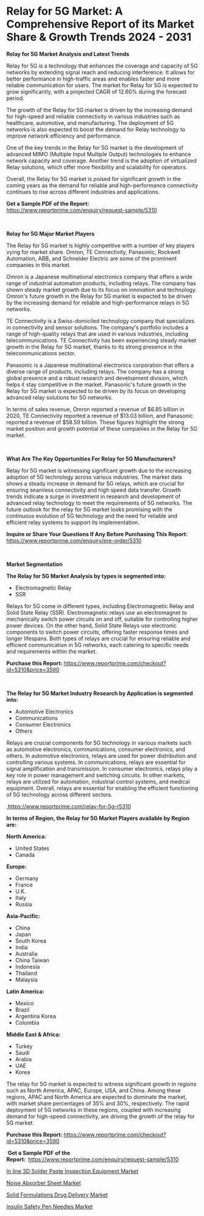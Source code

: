 <p><h1>Relay for 5G Market: A Comprehensive Report of its Market Share & Growth Trends 2024 - 2031</h1></p><p><strong>Relay for 5G Market Analysis and Latest Trends</strong></p>
<p><p>Relay for 5G is a technology that enhances the coverage and capacity of 5G networks by extending signal reach and reducing interference. It allows for better performance in high-traffic areas and enables faster and more reliable communication for users. The market for Relay for 5G is expected to grow significantly, with a projected CAGR of 12.60% during the forecast period.</p><p>The growth of the Relay for 5G market is driven by the increasing demand for high-speed and reliable connectivity in various industries such as healthcare, automotive, and manufacturing. The deployment of 5G networks is also expected to boost the demand for Relay technology to improve network efficiency and performance.</p><p>One of the key trends in the Relay for 5G market is the development of advanced MIMO (Multiple Input Multiple Output) technologies to enhance network capacity and coverage. Another trend is the adoption of virtualized Relay solutions, which offer more flexibility and scalability for operators.</p><p>Overall, the Relay for 5G market is poised for significant growth in the coming years as the demand for reliable and high-performance connectivity continues to rise across different industries and applications.</p></p>
<p><strong>Get a Sample PDF of the Report:&nbsp;</strong> <a href="https://www.reportprime.com/enquiry/request-sample/5310">https://www.reportprime.com/enquiry/request-sample/5310</a></p>
<p>&nbsp;</p>
<p><strong>Relay for 5G Major Market Players</strong></p>
<p><p>The Relay for 5G market is highly competitive with a number of key players vying for market share. Omron, TE Connectivity, Panasonic, Rockwell Automation, ABB, and Schneider Electric are some of the prominent companies in this market. </p><p>Omron is a Japanese multinational electronics company that offers a wide range of industrial automation products, including relays. The company has shown steady market growth due to its focus on innovation and technology. Omron's future growth in the Relay for 5G market is expected to be driven by the increasing demand for reliable and high-performance relays in 5G networks.</p><p>TE Connectivity is a Swiss-domiciled technology company that specializes in connectivity and sensor solutions. The company's portfolio includes a range of high-quality relays that are used in various industries, including telecommunications. TE Connectivity has been experiencing steady market growth in the Relay for 5G market, thanks to its strong presence in the telecommunications sector.</p><p>Panasonic is a Japanese multinational electronics corporation that offers a diverse range of products, including relays. The company has a strong global presence and a robust research and development division, which helps it stay competitive in the market. Panasonic's future growth in the Relay for 5G market is expected to be driven by its focus on developing advanced relay solutions for 5G networks.</p><p>In terms of sales revenue, Omron reported a revenue of $6.85 billion in 2020, TE Connectivity reported a revenue of $13.03 billion, and Panasonic reported a revenue of $58.59 billion. These figures highlight the strong market position and growth potential of these companies in the Relay for 5G market.</p></p>
<p>&nbsp;</p>
<p><strong>What Are The Key Opportunities For Relay for 5G Manufacturers?</strong></p>
<p><p>Relay for 5G market is witnessing significant growth due to the increasing adoption of 5G technology across various industries. The market data shows a steady increase in demand for 5G relays, which are crucial for ensuring seamless connectivity and high speed data transfer. Growth trends indicate a surge in investment in research and development of advanced relay technology to meet the requirements of 5G networks. The future outlook for the relay for 5G market looks promising with the continuous evolution of 5G technology and the need for reliable and efficient relay systems to support its implementation.</p></p>
<p><strong>Inquire or Share Your Questions If Any Before Purchasing This Report:</strong> <a href="https://www.reportprime.com/enquiry/pre-order/5310">https://www.reportprime.com/enquiry/pre-order/5310</a></p>
<p>&nbsp;</p>
<p><strong>Market Segmentation</strong></p>
<p><strong>The Relay for 5G Market Analysis by types is segmented into:</strong></p>
<p><ul><li>Electromagnetic Relay</li><li>SSR</li></ul></p>
<p><p>Relays for 5G come in different types, including Electromagnetic Relay and Solid State Relay (SSR). Electromagnetic relays use an electromagnet to mechanically switch power circuits on and off, suitable for controlling higher power devices. On the other hand, Solid State Relays use electronic components to switch power circuits, offering faster response times and longer lifespans. Both types of relays are crucial for ensuring reliable and efficient communication in 5G networks, each catering to specific needs and requirements within the market.</p></p>
<p><strong>Purchase this Report:&nbsp;</strong><a href="https://www.reportprime.com/checkout?id=5310&price=3590">https://www.reportprime.com/checkout?id=5310&price=3590</a></p>
<p>&nbsp;</p>
<p><strong>The Relay for 5G Market Industry Research by Application is segmented into:</strong></p>
<p><ul><li>Automotive Electronics</li><li>Communications</li><li>Consumer Electronics</li><li>Others</li></ul></p>
<p><p>Relays are crucial components for 5G technology in various markets such as automotive electronics, communications, consumer electronics, and others. In automotive electronics, relays are used for power distribution and controlling various systems. In communications, relays are essential for signal amplification and transmission. In consumer electronics, relays play a key role in power management and switching circuits. In other markets, relays are utilized for automation, industrial control systems, and medical equipment. Overall, relays are essential for enabling the efficient functioning of 5G technology across different sectors.</p></p>
<p><a href="https://www.reportprime.com/relay-for-5g-r5310">&nbsp;https://www.reportprime.com/relay-for-5g-r5310</a></p>
<p><strong>In terms of Region, the Relay for 5G Market Players available by Region are:</strong></p>
<p>
    <p> <strong> North America: </strong>
        <ul>
            <li>United States</li>
            <li>Canada</li>
        </ul>
        </p> 
    <p> <strong> Europe: </strong>
        <ul>
            <li>Germany</li>
            <li>France</li>
            <li>U.K.</li>
            <li>Italy</li>
            <li>Russia</li>
        </ul>
        </p> 
    <p> <strong> Asia-Pacific: </strong>
        <ul>
            <li>China</li>
            <li>Japan</li>
            <li>South Korea</li>
            <li>India</li>
            <li>Australia</li>
            <li>China Taiwan</li>
            <li>Indonesia</li>
            <li>Thailand</li>
            <li>Malaysia</li>
        </ul>
        </p> 
    <p> <strong> Latin America: </strong>
        <ul>
            <li>Mexico</li>
            <li>Brazil</li>
            <li>Argentina Korea</li>
            <li>Colombia</li>
        </ul>
        </p> 
    <p> <strong> Middle East & Africa: </strong>
        <ul>
            <li>Turkey</li>
            <li>Saudi</li>
            <li>Arabia</li>
            <li>UAE</li>
            <li>Korea</li>
        </ul>
    </p>
    </p>
<p><p>The relay for 5G market is expected to witness significant growth in regions such as North America, APAC, Europe, USA, and China. Among these regions, APAC and North America are expected to dominate the market, with market share percentages of 35% and 30%, respectively. The rapid deployment of 5G networks in these regions, coupled with increasing demand for high-speed connectivity, are driving the growth of the relay for 5G market.</p></p>
<p><strong>Purchase this Report: </strong><a href="https://www.reportprime.com/checkout?id=5310&price=3590">https://www.reportprime.com/checkout?id=5310&price=3590</a></p>
<p>&nbsp;<strong>Get a Sample PDF of the Report:&nbsp;&nbsp;</strong><a href="https://www.reportprime.com/enquiry/request-sample/5310">https://www.reportprime.com/enquiry/request-sample/5310</a></p>
<p><strong></strong></p>
<p><p><a href="https://github.com/gladysalidde/Market-Research-Report-List-2/blob/main/in-line-3d-solder-paste-inspection-equipment-market.md">In line 3D Solder Paste Inspection Equipment Market</a></p><p><a href="https://github.com/labibmmn112/Market-Research-Report-List-1/blob/main/noise-absorber-sheet-market.md">Noise Absorber Sheet Market</a></p><p><a href="https://issuu.com/reportprime-2/docs/solid-formulations-drug-delivery-market-size-2030.">Solid Formulations Drug Delivery Market</a></p><p><a href="https://issuu.com/reportprime-2/docs/insulin-safety-pen-needles-market-size-2030.pptx">Insulin Safety Pen Needles Market</a></p></p>